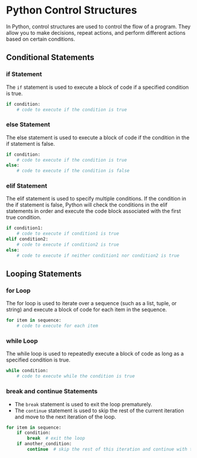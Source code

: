 # Python Control Structures

In Python, control structures are used to control the flow of a program. They allow you to make decisions, repeat actions, and perform different actions based on certain conditions.

## Conditional Statements

### if Statement

The `if` statement is used to execute a block of code if a specified condition is true.

```python
if condition:
    # code to execute if the condition is true
```

### else Statement
The else statement is used to execute a block of code if the condition in the if statement is false.

```python
if condition:
    # code to execute if the condition is true
else:
    # code to execute if the condition is false
```

### elif Statement
The elif statement is used to specify multiple conditions. If the condition in the if statement is false, Python will check the conditions in the elif statements in order and execute the code block associated with the first true condition.

```python
if condition1:
    # code to execute if condition1 is true
elif condition2:
    # code to execute if condition2 is true
else:
    # code to execute if neither condition1 nor condition2 is true
```

## Looping Statements

### for Loop
The for loop is used to iterate over a sequence (such as a list, tuple, or string) and execute a block of code for each item in the sequence.

```python
for item in sequence:
    # code to execute for each item
```

### while Loop
The while loop is used to repeatedly execute a block of code as long as a specified condition is true.

```python
while condition:
    # code to execute while the condition is true
```

### break and continue Statements

- The `break` statement is used to exit the loop prematurely.
- The `continue` statement is used to skip the rest of the current iteration and move to the next iteration of the loop.

```python
for item in sequence:
    if condition:
        break  # exit the loop
    if another_condition:
        continue  # skip the rest of this iteration and continue with the next
```
